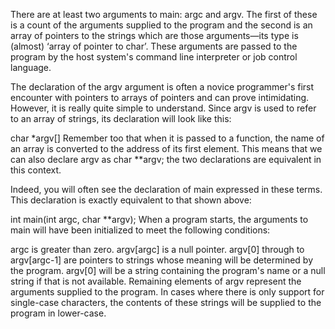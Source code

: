 There are at least two arguments to main: argc and argv. The first of these is a count of the arguments supplied to the program and the second is an array of pointers to the strings which are those arguments—its type is (almost) ‘array of pointer to char’. These arguments are passed to the program by the host system's command line interpreter or job control language.

The declaration of the argv argument is often a novice programmer's first encounter with pointers to arrays of pointers and can prove intimidating. However, it is really quite simple to understand. Since argv is used to refer to an array of strings, its declaration will look like this:

char *argv[]
Remember too that when it is passed to a function, the name of an array is converted to the address of its first element. This means that we can also declare argv as char **argv; the two declarations are equivalent in this context.

Indeed, you will often see the declaration of main expressed in these terms. This declaration is exactly equivalent to that shown above:

int main(int argc, char **argv);
When a program starts, the arguments to main will have been initialized to meet the following conditions:

argc is greater than zero.
argv[argc] is a null pointer.
argv[0] through to argv[argc-1] are pointers to strings whose meaning will be determined by the program.
argv[0] will be a string containing the program's name or a null string if that is not available. Remaining elements of argv represent the arguments supplied to the program. In cases where there is only support for single-case characters, the contents of these strings will be supplied to the program in lower-case.